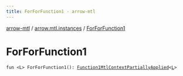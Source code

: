 ```yaml
---
title: ForForFunction1 - arrow-mtl
---
```


[arrow-mtl](../index.html) / [arrow.mtl.instances](index.html) / [ForForFunction1](./-for-for-function1.html)

# ForForFunction1

`fun <L> ForForFunction1(): `[`Function1MtlContextPartiallyApplied`](-function1-mtl-context-partially-applied/index.html)`<`[`L`](-for-for-function1.html#L)`>`